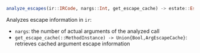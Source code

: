 ```julia
analyze_escapes(ir::IRCode, nargs::Int, get_escape_cache) -> estate::EscapeState
```

Analyzes escape information in `ir`:

  * `nargs`: the number of actual arguments of the analyzed call
  * `get_escape_cache(::MethodInstance) -> Union{Bool,ArgEscapeCache}`: retrieves cached argument escape information
